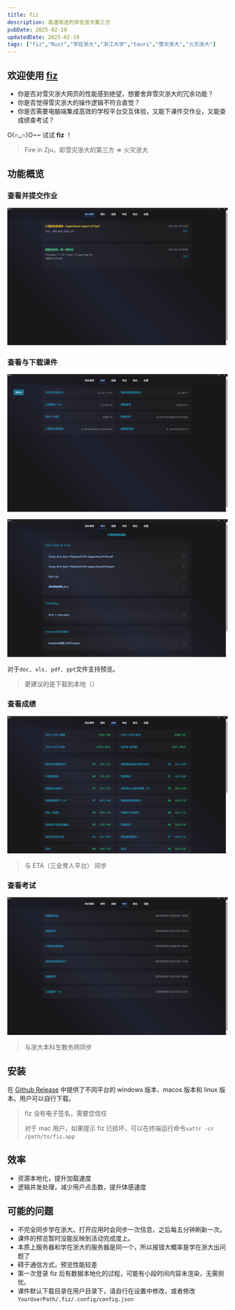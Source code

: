 ```yaml
---
title: fiz
description: 高速简洁的学在浙大第三方
pubDate: 2025-02-19
updatedDate: 2025-02-19
tags: ["fiz","Rust","学在浙大","浙江大学","tauri","雪灾浙大","火灾浙大"]
---
```

## 欢迎使用 [fiz](https://github.com/CrazySpottedDove/fiz)

* 你是否对雪灾浙大网页的性能感到绝望，想要舍弃雪灾浙大的冗余功能？
* 你是否觉得雪灾浙大的操作逻辑不符合直觉？
* 你是否需要电脑端集成高效的学校平台交互体验，又能下课件交作业，又能查成绩查考试？

O(∩_∩)O~~ 试试 **fiz** ！

>Fire in Zju，即雪灾浙大的第三方 => 火灾浙大

## 功能概览

### 查看并提交作业

![alt text](../../../assets/mdPaste/fiz/image.png)

### 查看与下载课件

![alt text](../../../assets/mdPaste/fiz/image-1.png)

![alt text](../../../assets/mdPaste/fiz/image-2.png)

对于`doc, xls, pdf, ppt`文件支持预览。
>更建议的是下载到本地（）

### 查看成绩

![alt text](../../../assets/mdPaste/fiz/image-3.png)
>与 ETA（三全育人平台） 同步
>
### 查看考试

![alt text](../../../assets/mdPaste/fiz/image-4.png)
>与浙大本科生教务网同步
>
## 安装

在 [Github Release](https://github.com/CrazySpottedDove/fiz/releases/latest) 中提供了不同平台的 windows 版本、macos 版本和 linux 版本。用户可以自行下载。
>fiz 没有电子签名，需要您信任
>
>对于 mac 用户，如果提示 fiz 已损坏，可以在终端运行命令`xattr -cr /path/to/fiz.app`
>
## 效率

* 资源本地化，提升加载速度
* 逻辑并发处理，减少用户点击数，提升体感速度

## 可能的问题

* 不完全同步学在浙大。打开应用时会同步一次信息，之后每五分钟刷新一次。
* 课件的预览暂时没能反映到活动完成度上。
* 本质上服务器和学在浙大的服务器是同一个，所以报错大概率是学在浙大出问题了
* 碍于通信方式，预览性能较差
* 第一次登录 fiz 后有数据本地化的过程，可能有小段时间内容未渲染，无需担忧。
* 课件默认下载目录在用户目录下，请自行在设置中修改，或者修改`YourUserPath/.fiz/.config/config.json`
